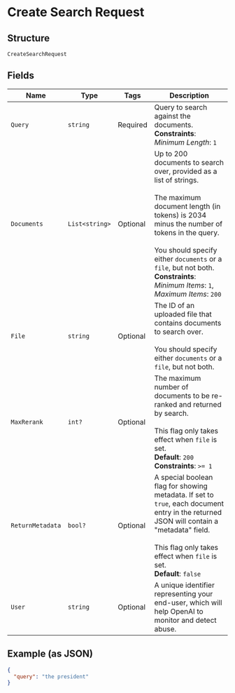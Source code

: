 
# Create Search Request

## Structure

`CreateSearchRequest`

## Fields

| Name | Type | Tags | Description |
|  --- | --- | --- | --- |
| `Query` | `string` | Required | Query to search against the documents.<br>**Constraints**: *Minimum Length*: `1` |
| `Documents` | `List<string>` | Optional | Up to 200 documents to search over, provided as a list of strings.<br><br>The maximum document length (in tokens) is 2034 minus the number of tokens in the query.<br><br>You should specify either `documents` or a `file`, but not both.<br>**Constraints**: *Minimum Items*: `1`, *Maximum Items*: `200` |
| `File` | `string` | Optional | The ID of an uploaded file that contains documents to search over.<br><br>You should specify either `documents` or a `file`, but not both. |
| `MaxRerank` | `int?` | Optional | The maximum number of documents to be re-ranked and returned by search.<br><br>This flag only takes effect when `file` is set.<br>**Default**: `200`<br>**Constraints**: `>= 1` |
| `ReturnMetadata` | `bool?` | Optional | A special boolean flag for showing metadata. If set to `true`, each document entry in the returned JSON will contain a "metadata" field.<br><br>This flag only takes effect when `file` is set.<br>**Default**: `false` |
| `User` | `string` | Optional | A unique identifier representing your end-user, which will help OpenAI to monitor and detect abuse. |

## Example (as JSON)

```json
{
  "query": "the president"
}
```

